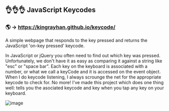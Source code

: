 ## 👌👌👌 JavaScript Keycodes

### 🌎 → https://kingrayhan.github.io/keycode/

A simple webpage that responds to the key pressed and returns the JavaScript 'on-key pressed' keycode.

In JavaScript or jQuery you often need to find out which key was pressed. Unfortunately, we don't have it as easy as comparing it against a string like "esc" or "space bar". Each key on the keyboard is associated with a number, or what we call a keyCode and it is accessed on the event object. When I do keycode listening, I always scrounge the net for the appropriate keycode to check for. No more! I've made this project which does one thing well: tells you the asociated keycode and key when you tap any key on your keyboard.

![image](https://user-images.githubusercontent.com/7611746/99839023-43f1b400-2b94-11eb-81b2-9dbfd82e1574.png)
